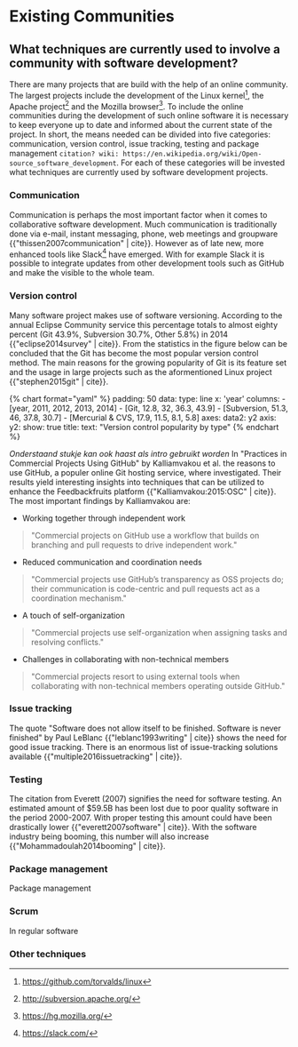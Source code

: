 # Existing Communities

## What techniques are currently used to involve a community with software development?
There are many projects that are build with the help of an online community. The largest projects include the development of the Linux kernel[^linuxrepo], the Apache project[^apacherepo] and the Mozilla browser[^mozillarepo]. To include the online communities during the development of such online software it is necessary to keep everyone up to date and informed about the current state of the project. In short, the means needed can be divided into five categories: communication, version control, issue tracking, testing and package management `citation? wiki: https://en.wikipedia.org/wiki/Open-source_software_development`. For each of these categories will be invested what techniques are currently used by software development projects.

### Communication
Communication is perhaps the most important factor when it comes to collaborative software development. Much communication is traditionally done via e-mail, instant messaging, phone, web meetings and groupware {{"thissen2007communication" | cite}}. However as of late new, more enhanced tools like Slack[^slackwebsite] have emerged. With for example Slack it is possible to integrate updates from other development tools such as GitHub and make the visible to the whole team.

### Version control
Many software project makes use of software versioning. According to the annual Eclipse Community service this percentage totals to almost eighty percent (Git 43.9%, Subversion 30.7%, Other 5.8%) in 2014 {{"eclipse2014survey" | cite}}. From the statistics in the figure below can be concluded that the Git has become the most popular version control method. The main reasons for the growing popularity of Git is its feature set and the usage in large projects such as the aformentioned Linux project {{"stephen2015git" | cite}}.

{% chart format="yaml" %}
padding: 50
data:
    type: line
    x: 'year'
    columns:
        - [year, 2011, 2012, 2013, 2014]
        - [Git, 12.8, 32, 36.3, 43.9]
        - [Subversion, 51.3, 46, 37.8, 30.7]
        - [Mercurial & CVS, 17.9, 11.5, 8.1, 5.8]
    axes:
        data2: y2
axis:
    y2:
        show: true
title:
    text: "Version control popularity by type"
{% endchart %}

_Onderstaand stukje kan ook haast als intro gebruikt worden_
In "Practices in Commercial Projects Using GitHub" by Kalliamvakou et al. the reasons to use GitHub, a populer online Git hosting service, where investigated. Their results yield interesting insights into techniques that can be utilized to enhance the Feedbackfruits platform {{"Kalliamvakou:2015:OSC" | cite}}. The most important findings by Kalliamvakou are: 
- Working together through independent work 
> "Commercial projects on GitHub use a workflow that builds on branching and pull requests to drive independent work."

- Reduced communication and coordination needs
> "Commercial projects use GitHub’s transparency as OSS projects do; their communication is code-centric and pull requests act as a coordination mechanism."

- A touch of self-organization 
> "Commercial projects use self-organization when assigning tasks and resolving conflicts."

- Challenges in collaborating with non-technical members
> "Commercial projects resort to using external tools when collaborating with non-technical members operating outside GitHub."


### Issue tracking
The quote "Software does not allow itself to be finished. Software is never finished" by Paul LeBlanc {{"leblanc1993writing" | cite}} shows the need for good issue tracking. There is an enormous list of issue-tracking solutions available {{"multiple2016issuetracking" | cite}}.

### Testing
The citation from Everett (2007) signifies the need for software testing. An estimated amount of $59.5B has been lost due to poor quality software in the period 2000-2007. With proper testing this amount could have been drastically lower {{"everett2007software" | cite}}. With the software industry being booming, this number will also increase {{"Mohammadoulah2014booming" | cite}}. 

### Package management
Package management 

### Scrum
In regular software

### Other techniques


[^linuxrepo]: https://github.com/torvalds/linux
[^apacherepo]: http://subversion.apache.org/
[^mozillarepo]: https://hg.mozilla.org/
[^slackwebsite]: https://slack.com/